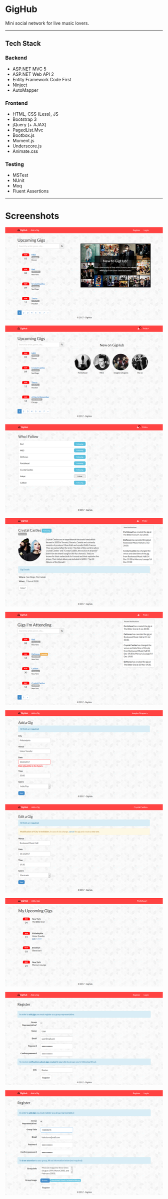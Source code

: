 # GigHub
Mini social network for live music lovers.
***
## Tech Stack
### Backend
* ASP.NET MVC 5
* ASP.NET Web API 2
* Entity Framework Code First
* Ninject
* AutoMapper
### Frontend
* HTML, CSS (Less), JS
* Bootstrap 3
* jQuery (+ AJAX)
* PagedList.Mvc
* Bootbox.js
* Moment.js
* Underscore.js
* Animate.css

### Testing
* MSTest
* NUnit
* Moq
* Fluent Assertions
***

# Screenshots
![UnauthorisedHome](https://github.com/Dissolving-in-Eternity/GigHub/blob/master/Screenshots/UnauthorisedHome.jpg)

![UserHome](https://github.com/Dissolving-in-Eternity/GigHub/blob/master/Screenshots/UserHome.jpg)

![UserWhoIFollow](https://github.com/Dissolving-in-Eternity/GigHub/blob/master/Screenshots/UserWhoIFollow.jpg)

![UserGigDetails](https://github.com/Dissolving-in-Eternity/GigHub/blob/master/Screenshots/UserGigDetails.jpg)

![UserAttending](https://github.com/Dissolving-in-Eternity/GigHub/blob/master/Screenshots/UserAttending.jpg)

![GroupAddAGig](https://github.com/Dissolving-in-Eternity/GigHub/blob/master/Screenshots/GroupAddAGig.jpg)

![GroupEditAGig](https://github.com/Dissolving-in-Eternity/GigHub/blob/master/Screenshots/GroupEditAGig.jpg)

![GroupMyUpcomingGigs](https://github.com/Dissolving-in-Eternity/GigHub/blob/master/Screenshots/GroupMyUpcomingGigs.jpg)

![UserRegister](https://github.com/Dissolving-in-Eternity/GigHub/blob/master/Screenshots/UserRegister.jpg)

![GroupRegister](https://github.com/Dissolving-in-Eternity/GigHub/blob/master/Screenshots/GroupRegister.jpg)

